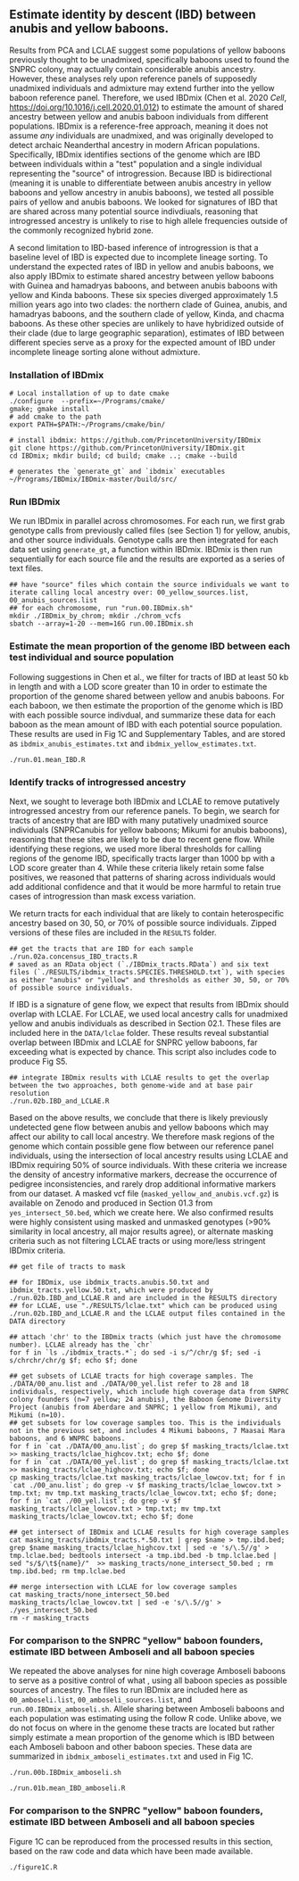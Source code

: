## Estimate identity by descent (IBD) between anubis and yellow baboons. 

Results from PCA and LCLAE suggest some populations of yellow baboons previously thought to be unadmixed, specifically baboons used to found the SNPRC colony, may actually contain considerable anubis ancestry. However, these analyses rely upon reference panels of supposedly unadmixed individuals and admixture may extend further into the yellow baboon reference panel. Therefore, we used IBDmix (Chen et al. 2020 _Cell_, https://doi.org/10.1016/j.cell.2020.01.012) to estimate the amount of shared ancestry between yellow and anubis baboon individuals from different populations. IBDmix is a reference-free approach, meaning it does not assume _any_ individuals are unadmixed, and was originally developed to detect archaic Neanderthal ancestry in modern African populations. Specifically, IBDmix identifies sections of the genome which are IBD between individuals within a "test" population and a single individual representing the "source" of introgression. Because IBD is bidirectional (meaning it is unable to differentiate between anubis ancestry in yellow baboons and yellow ancestry in anubis baboons), we tested all possible pairs of yellow and anubis baboons. We looked for signatures of IBD that are shared across many potential source indivdiuals, reasoning that introgressed ancestry is unlikely to rise to high allele frequencies outside of the commonly recognized hybrid zone. 

A second limitation to IBD-based inference of introgression is that a baseline level of IBD is expected due to incomplete lineage sorting. To understand the expected rates of IBD in yellow and anubis baboons, we also apply IBDmix to estimate shared ancestry between yellow baboons with Guinea and hamadryas baboons, and between anubis baboons with yellow and Kinda baboons. These six species diverged approximately 1.5 million years ago into two clades: the northern clade of Guinea, anubis, and hamadryas baboons, and the southern clade of yellow, Kinda, and chacma baboons. As these other species are unlikely to have hybridized outside of their clade (due to large geographic separation), estimates of IBD between different species serve as a proxy for the expected amount of IBD under incomplete lineage sorting alone without admixture. 


### Installation of IBDmix
```console 
# Local installation of up to date cmake 
./configure  --prefix=~/Programs/cmake/
gmake; gmake install 
# add cmake to the path
export PATH=$PATH:~/Programs/cmake/bin/

# install ibdmix: https://github.com/PrincetonUniversity/IBDmix
git clone https://github.com/PrincetonUniversity/IBDmix.git
cd IBDmix; mkdir build; cd build; cmake ..; cmake --build

# generates the `generate_gt` and `ibdmix` executables
~/Programs/IBDmix/IBDmix-master/build/src/
```

### Run IBDmix
We run IBDmix in parallel across chromosomes. For each run, we first grab genotype calls from previously called files (see Section 1) for yellow, anubis, and other source individuals. Genotype calls are then integrated for each data set using `generate_gt`, a function within IBDmix. IBDmix is then run sequentially for each source file and the results are exported as a series of text files.  

```console 
## have "source" files which contain the source individuals we want to iterate calling local ancestry over: 00_yellow_sources.list, 00_anubis_sources.list
## for each chromosome, run "run.00.IBDmix.sh"
mkdir ./IBDmix_by_chrom; mkdir ./chrom_vcfs
sbatch --array=1-20 --mem=16G run.00.IBDmix.sh
```

### Estimate the mean proportion of the genome IBD between each test individual and source population
Following suggestions in Chen et al., we filter for tracts of IBD at least 50 kb in length and with a LOD score greater than 10 in order to estimate the proportion of the genome shared between yellow and anubis baboons. For each baboon, we then estimate the proportion of the genome which is IBD with each possible source indivdual, and summarize these data for each baboon as the mean amount of IBD with each potential source population. These results are used in Fig 1C and Supplementary Tables, and are stored as `ibdmix_anubis_estimates.txt` and `ibdmix_yellow_estimates.txt`. 

```console
./run.01.mean_IBD.R
```

### Identify tracks of introgressed ancestry 
Next, we sought to leverage both IBDmix and LCLAE to remove putatively introgressed ancestry from our reference panels. To begin, we search for tracts of ancestry that are IBD with many putatively unadmixed source individuals (SNPRCanubis for yellow baboons; Mikumi for anubis baboons), reasoning that these sites are likely to be due to recent gene flow. While identifying these regions, we used more liberal thresholds for calling regions of the genome IBD, specifically tracts larger than 1000 bp with a LOD score greater than 4. While these criteria likely retain some false positives, we reasoned that patterns of sharing across individuals would add additional confidence and that it would be more harmful to retain true cases of introgression than mask excess variation. 

We return tracts for each individual that are likely to contain heterospecific ancestry based on 30, 50, or 70% of possible source individuals. Zipped versions of these files are included in the `RESULTS` folder.

```console
## get the tracts that are IBD for each sample
./run.02a.concensus_IBD_tracts.R
# saved as an RData object (`./IBDmix_tracts.RData`) and six text files (`./RESULTS/ibdmix_tracts.SPECIES.THRESHOLD.txt`), with species as either "anubis" or "yellow" and thresholds as either 30, 50, or 70% of possible source individuals. 
```

If IBD is a signature of gene flow, we expect that results from IBDmix should overlap with LCLAE. For LCLAE, we used local ancestry calls for unadmixed yellow and anubis individuals as described in Section 02.1. These files are included here in the `DATA/lclae` folder. These results reveal substantial overlap between IBDmix and LCLAE for SNPRC yellow baboons, far exceeding what is expected by chance. This script also includes code to produce Fig S5. 

```console
## integrate IBDmix results with LCLAE results to get the overlap between the two approaches, both genome-wide and at base pair resolution
./run.02b.IBD_and_LCLAE.R
```

Based on the above results, we conclude that there is likely previously undetected gene flow between anubis and yellow baboons which may affect our ability to call local ancestry. We therefore mask regions of the genome which contain possible gene flow between our reference panel individuals, using the intersection of local ancestry results using LCLAE and IBDmix requiring 50% of source individuals. With these criteria we increase the density of ancestry informative markers, decrease the occurrence of pedigree inconsistencies, and rarely drop additional informative markers from our dataset. A masked vcf file (`masked_yellow_and_anubis.vcf.gz`) is available on Zenodo and produced in Section 01.3 from `yes_intersect_50.bed`, which we create here. We also confirmed results were highly consistent using masked and unmasked genotypes (>90% similarity in local ancestry, all major results agree), or alternate masking criteria such as not filtering LCLAE tracts or using more/less stringent IBDmix criteria. 

```console
## get file of tracts to mask

## for IBDmix, use ibdmix_tracts.anubis.50.txt and ibdmix_tracts.yellow.50.txt, which were produced by ./run.02b.IBD_and_LCLAE.R and are included in the RESULTS directory
## for LCLAE, use "./RESULTS/lclae.txt" which can be produced using ./run.02b.IBD_and_LCLAE.R and the LCLAE output files contained in the DATA directory

## attach 'chr' to the IBDmix tracts (which just have the chromosome number). LCLAE already has the `chr`
for f in `ls ./ibdmix_tracts.*`; do sed -i s/^/chr/g $f; sed -i s/chrchr/chr/g $f; echo $f; done 

## get subsets of LCLAE tracts for high coverage samples. The ./DATA/00_anu.list and ./DATA/00_yel.list refer to 28 and 18 individuals, respectively, which include high coverage data from SNPRC colony founders (n=7 yellow; 24 anubis), the Baboon Genome Diversity Project (anubis from Aberdare and SNPRC; 1 yellow from Mikumi), and Mikumi (n=10). 
## get subsets for low coverage samples too. This is the individuals not in the previous set, and includes 4 Mikumi baboons, 7 Maasai Mara baboons, and 6 WNPRC baboons. 
for f in `cat ./DATA/00_anu.list`; do grep $f masking_tracts/lclae.txt >> masking_tracts/lclae_highcov.txt; echo $f; done 
for f in `cat ./DATA/00_yel.list`; do grep $f masking_tracts/lclae.txt >> masking_tracts/lclae_highcov.txt; echo $f; done 
cp masking_tracts/lclae.txt masking_tracts/lclae_lowcov.txt; for f in `cat ./00_anu.list`; do grep -v $f masking_tracts/lclae_lowcov.txt > tmp.txt; mv tmp.txt masking_tracts/lclae_lowcov.txt; echo $f; done; for f in `cat ./00_yel.list`; do grep -v $f masking_tracts/lclae_lowcov.txt > tmp.txt; mv tmp.txt masking_tracts/lclae_lowcov.txt; echo $f; done 

## get intersect of IBDmix and LCLAE results for high coverage samples
cat masking_tracts/ibdmix_tracts.*.50.txt | grep $name > tmp.ibd.bed; grep $name masking_tracts/lclae_highcov.txt | sed -e 's/\.5//g' > tmp.lclae.bed; bedtools intersect -a tmp.ibd.bed -b tmp.lclae.bed | sed "s/$/\t${name}/"  >> masking_tracts/none_intersect_50.bed ; rm tmp.ibd.bed; rm tmp.lclae.bed 

## merge intersection with LCLAE for low coverage samples 
cat masking_tracts/none_intersect_50.bed masking_tracts/lclae_lowcov.txt | sed -e 's/\.5//g' > ./yes_intersect_50.bed
rm -r masking_tracts

```

### For comparison to the SNPRC "yellow" baboon founders, estimate IBD between Amboseli and all baboon species
We repeated the above analyses for nine high coverage Amboseli baboons to serve as a positive control of what , using all baboon species as possible sources of ancestry. The files to run IBDmix are included here as `00_amboseli.list`, `00_amboseli_sources.list`, and `run.00.IBDmix_amboseli.sh`. Allele sharing between Amboseli baboons and each population was estimating using the follow R code. Unlike above, we do not focus on where in the genome these tracts are located but rather simply estimate a mean proportion of the genome which is IBD between each Amboseli baboon and other baboon species. These data are summarized in `ibdmix_amboseli_estimates.txt` and used in Fig 1C. 

```console
./run.00b.IBDmix_amboseli.sh

./run.01b.mean_IBD_amboseli.R
```

### For comparison to the SNPRC "yellow" baboon founders, estimate IBD between Amboseli and all baboon species
Figure 1C can be reproduced from the processed results in this section, based on the raw code and data which have been made available. 

```console
./figure1C.R
```
